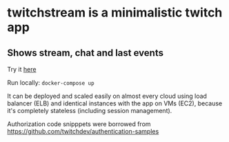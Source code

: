 # twitchstream is a minimalistic twitch app

## Shows stream, chat and last events

Try it [here](https://stream.seregayoga.com)

Run locally:
`docker-compose up`

It can be deployed and scaled easily on almost every cloud using load balancer (ELB) and identical instances with the app on VMs (EC2), because it's completely stateless (including session management).

Authorization code snipppets were borrowed from https://github.com/twitchdev/authentication-samples
